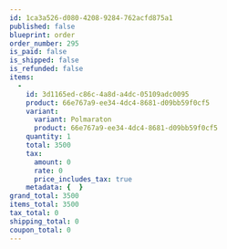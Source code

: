 ```yaml
---
id: 1ca3a526-d080-4208-9284-762acfd875a1
published: false
blueprint: order
order_number: 295
is_paid: false
is_shipped: false
is_refunded: false
items:
  -
    id: 3d1165ed-c86c-4a8d-a4dc-05109adc0095
    product: 66e767a9-ee34-4dc4-8681-d09bb59f0cf5
    variant:
      variant: Polmaraton
      product: 66e767a9-ee34-4dc4-8681-d09bb59f0cf5
    quantity: 1
    total: 3500
    tax:
      amount: 0
      rate: 0
      price_includes_tax: true
    metadata: {  }
grand_total: 3500
items_total: 3500
tax_total: 0
shipping_total: 0
coupon_total: 0
---
```


